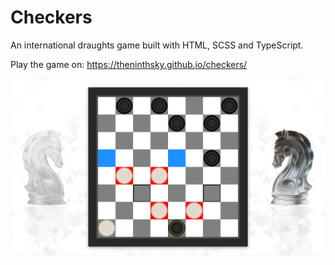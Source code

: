 # Checkers
An international draughts game built with HTML, SCSS and TypeScript.

Play the game on: https://theninthsky.github.io/checkers/

![repository image](assets/images/repository-image.png)